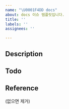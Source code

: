 ```yaml
---
name: "\U0001F4DD docs"
about: docs 이슈 템플릿입니다.
title: ''
labels: ''
assignees: ''

---
```


## Description

## Todo

## Reference
(없으면 제거)
